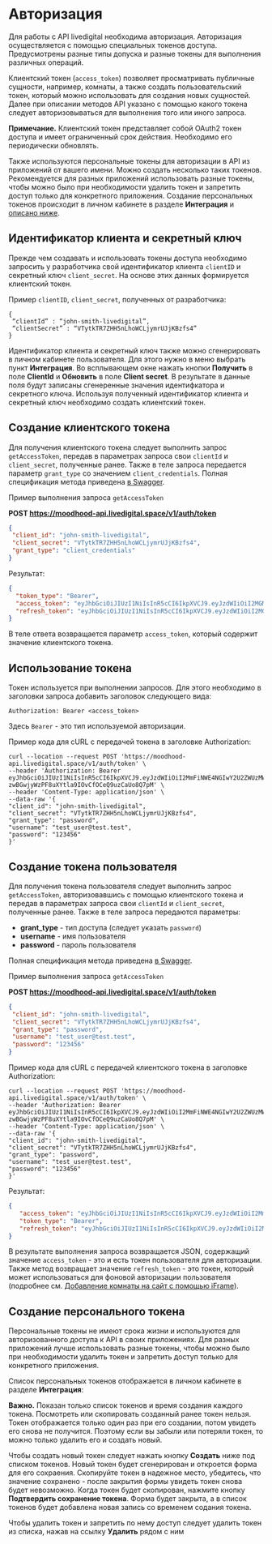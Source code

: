 # Авторизация

Для работы с API livedigital необходима авторизация. Авторизация осуществляется с помощью специальных токенов доступа. Предусмотрены разные типы допуска и разные токены для выполнения различных операций. 

Клиентский токен (`access_token`) позволяет просматривать публичные сущности, например, комнаты, а также создать пользовательский токен, который можно использовать для создания новых сущностей. Далее при описании методов API указано с помощью какого токена следует авторизовываться для выполнения того или иного запроса. 

**Примечание.** Клиентский токен представляет собой OAuth2 токен доступа и имеет ограниченный срок действия. Необходимо его периодически обновлять. 

Также используются персональные токены для авторизации в API из приложений от вашего имени. Можно создать несколько таких токенов. Рекомендуется для разных приложений использовать разные токены, чтобы можно было при необходимости удалить токен и запретить доступ только для конкретного приложения. Создание персональных токенов происходит в личном кабинете в разделе **Интеграция** и [описано ниже](#создание-токена-пользователя).


## Идентификатор клиента и секретный ключ
Прежде чем создавать и использовать токены доступа необходимо запросить у разработчика свой идентификатор клиента `clientID` и секретный ключ `client_secret`. На основе этих данных формируется клиентский токен.

Пример `clientID`, `client_secret`, полученных от разработчика:

```
{
 “clientId” : “john-smith-livedigital”,
 “clientSecret” : “VTytkTR7ZHH5nLhoWCLjymrUJjKBzfs4”
}

```

Идентификатор клиента и секретный ключ также можно сгенерировать в личном кабинете пользователя. Для этого нужно в меню выбрать пункт **Интеграция**. Во всплывающем окне нажать кнопки **Получить** в поле **ClientId** и **Обновить** в поле **Client secret**. В результате в данные поля будут записаны сгенеренные значения идентифкатора и секретного ключа. Используя полученный идентификатор клиента и секретный ключ необходимо создать клиентский токен.

## Создание клиентского токена

Для получения клиентского токена следует выполнить запрос `getAccessToken`, передав в параметрах запроса свои `clientId` и `client_secret`, полученные ранее. Также в теле запроса передается параметр `grant_type` со значением `client_credentials`. Полная спецификация метода приведена [в Swagger](https://moodhood-api.livedigital.space/doc/#/Auth/getAccessToken).

Пример выполнения запроса `getAccessToken`

**POST https://moodhood-api.livedigital.space/v1/auth/token**

```json
{
 "client_id": "john-smith-livedigital",
 "client_secret": "VTytkTR7ZHH5nLhoWCLjymrUJjKBzfs4",
 "grant_type": "client_credentials"
}
```

Результат:

```json
{
  "token_type": "Bearer",
  "access_token": "eyJhbGciOiJIUzI1NiIsInR5cCI6IkpXVCJ9.eyJzdWIiOiI2MGM4YzZmMGE2MGY1Yzc0OGQxZWYyN2UiLCJhdWQiOiJ1c2VyIiwidHlwZSI6ImFjY2Vzc1Rva2VuIiwiY0lkIjoiNjBjOGM2ZjBhNjBmNWM3NDhkMWVmMjdlIiwianRpIjoiNzlhZjgwMDM4YTdmNSIsInNnbiI6IjA5OGY2YmNkNDYiLCJpYXQiOjE2MjM4NDU0MTIsImV4cCI6MTYyNDQ1MDIxMn0.jfzFAs_XM",
  "refresh_token": "eyJhbGciOiJIUzI1NiIsInR5cCI6IkpXVCJ9.eyJzdWIiOiI2MGM4YzZmMGE2MGY1Yzc0OGQxZWYyN2UiLCJhdWQiOiJ1c2VyIiwidHlwZSI6InJlZnJlc2hUb2tlbiIsImNJZCI6IjYwYzhjNmYwYTYwZjVjNzQ4ZDFlZjI3ZSIsImp0aSI6IjU0ZjM4NDQxZmU1MmQiLCJzZ24iOiIwOThmNmJjZDQ2IiwiaWF0IjoxNjIzODQ1NDEyLCJleHAiOjE2MjY0Mzc0MTJ9.Gj8fLaDAX4"
}
```

В теле ответа возвращается параметр `access_token`, который содержит значение клиентского токена.

## Использование токена

Токен используется при выполнении запросов. Для этого необходимо в заголовки запроса добавить заголовок следующего вида:

```
Authorization: Bearer <access_token>
```

Здесь `Bearer` - это тип используемой авторизации.

Пример кода для cURL с передачей токена в заголовке Authorization:

```
curl --location --request POST 'https://moodhood-api.livedigital.space/v1/auth/token' \
--header 'Authorization: Bearer eyJhbGciOiJIUzI1NiIsInR5cCI6IkpXVCJ9.eyJzdWIiOiI2MmFiNWE4NGIwY2U2ZWUzMWIwOTk3YjMiLCJhdWQiOiJ1c2VyIiwidHlwZSI6ImFjY2Vzc1Rva2VuIiwiY0lkIjoiNjJhMDlmYzcwMmY4NmNlMzdhOTM4NmYxIiwianRpIjoiSzZEX1ZNQWRrc25CQnpjaTJnRlFBIiwic2duIjoiYjgxMTBmOGZiNiIsImlhdCI6MTY1NTc0MTEyOSwiZXhwIjoxNjU2MzQ1OTI5fQ.Qy-zwBGwjyWzPF8uXYtla9IOvCfOCeQ9uzCaUo8Q7pM' \
--header 'Content-Type: application/json' \
--data-raw '{
"client_id": "john-smith-livedigital",
"client_secret": "VTytkTR7ZHH5nLhoWCLjymrUJjKBzfs4",
"grant_type": "password",
"username": "test_user@test.test",
"password": "123456"
}'

```

## Создание токена пользователя

Для получения токена пользователя следует выполнить запрос `getAccessToken`, авторизовавшись с помощью клиентского токена и передав в параметрах запроса свои `clientId` и `client_secret`, полученные ранее.
Также в теле запроса передаются параметры: 
* **grant_type** - тип доступа (следует указать `password`)
* **username** - имя пользователя
* **password** - пароль пользователя

Полная спецификация метода приведена [в Swagger](https://moodhood-api.livedigital.space/doc/#/Auth/getAccessToken).

Пример выполнения запроса `getAccessToken`

**POST  https://moodhood-api.livedigital.space/v1/auth/token**
 
```json
{
 "client_id": "john-smith-livedigital",
 "client_secret": "VTytkTR7ZHH5nLhoWCLjymrUJjKBzfs4",
 "grant_type": "password",
 "username": "test_user@test.test",
 "password": "123456"
}
```

Пример кода для cURL с передачей клиентского токена в заголовке Authorization:
 
```
curl --location --request POST 'https://moodhood-api.livedigital.space/v1/auth/token' \
--header 'Authorization: Bearer eyJhbGciOiJIUzI1NiIsInR5cCI6IkpXVCJ9.eyJzdWIiOiI2MmFiNWE4NGIwY2U2ZWUzMWIwOTk3YjMiLCJhdWQiOiJ1c2VyIiwidHlwZSI6ImFjY2Vzc1Rva2VuIiwiY0lkIjoiNjJhMDlmYzcwMmY4NmNlMzdhOTM4NmYxIiwianRpIjoiSzZEX1ZNQWRrc25CQnpjaTJnRlFBIiwic2duIjoiYjgxMTBmOGZiNiIsImlhdCI6MTY1NTc0MTEyOSwiZXhwIjoxNjU2MzQ1OTI5fQ.Qy-zwBGwjyWzPF8uXYtla9IOvCfOCeQ9uzCaUo8Q7pM' \
--header 'Content-Type: application/json' \
--data-raw '{
"client_id": "john-smith-livedigital",
"client_secret": "VTytkTR7ZHH5nLhoWCLjymrUJjKBzfs4",
"grant_type": "password",
"username": "test_user@test.test",
"password": "123456"
}'
```

Результат:

```json
{
   "access_token": "eyJhbGciOiJIUzI1NiIsInR5cCI6IkpXVCJ9.eyJzdWIiOiI2MmEwOWZjNzAyZjg2Y2UzN2E5Mzg2ZjEiLCJhdWQiOiJjbGllbnQiLCJ0eXBlIjoiYWNjZXNzVG9rZW4iLCJjSWQiOiI2MmEwOWZjNzAyZjg2Y2UzN2E5Mzg2ZjEiLCJqdGkiOiI1ZGxDZ0pxRzZ1dFFycjNqSTFjSmMiLCJpYXQiOjE2NTUzMTYwNjgsImV4cCI6MTY1NTkyMDg2OH0.5vTOaqS77Yl-4cYT1WM5DdKbo8-I__bxB2DX5kyFaTA",
   "token_type": "Bearer",
   "refresh_token": "eyJhbGciOiJIUzI1NiIsInR5cCI6IkpXVCJ9.eyJzdWIiOiI2MmEwOWZjNzAyZjg2Y2UzN2E5Mzg2ZjEiLCJhdWQiOiJjbGllbnQiLCJ0eXBlIjoicmVmcmVzaFRva2VuIiwiY0lkIjoiNjJhMDlmYzcwMmY4NmNlMzdhOTM4NmYxIiwianRpIjoiYXNhZnJfOUJpM1diUnZlTXFYVFhUIiwiaWF0IjoxNjU1MzE2MDY4LCJleHAiOjE2NTcxMzA0Njh9.tjZrOlt35FliWSNPlWX-piFfIyiYAym72h2Yk-eAsxQ"
}
```

В результате выполнения запроса возвращается JSON, содержащий значение `access_token` - это и есть токен пользователя для авторизации. Также метод возвращает значение `refresh_token` - это токен, который может использоваться для фоновой авторизации пользователя (подробнее см. [Добавление комнаты на сайт c помощью iFrame](#добавление-комнаты-на-сайт-c-помощью-iFrame)).


## Создание персонального токена

Персональные токены не имеют срока жизни и используются для авторизованного доступа к API в своих приложениях. Для разных приложений лучше использовать разные токены, чтобы можно было при необходимости удалить токен и запретить доступ только для конкретного приложения.

Список персональных токенов отображается в личном кабинете в разделе **Интеграция**:

**Важно.** Показан только список токенов и время создания каждого токена. Посмотреть или скопировать созданный ранее токен нельзя. Токен отображается только один раз при его создании, потом увидеть его снова не получится. Поэтому если вы забыли или потеряли токен, то можно только удалить его и создать новый.

Чтобы создать новый токен следует нажать кнопку **Создать** ниже под списком токенов. Новый токен будет сгенерирован и откроется форма для его сохраения. Скопируйте токен в надежное место, убедитесь, что значение сохранено - после закрытия формы увидеть токен снова будет невозможно. Когда токен будет скопирован, нажмите кнопку **Подтвердить сохранение токена**. Форма будет закрыта, а в список токенов будет добавлена новая запись со временем содания токена.

Чтобы удалить токен и запретить по нему доступ следует удалить токен из списка, нажав на ссылку **Удалить** рядом с ним

